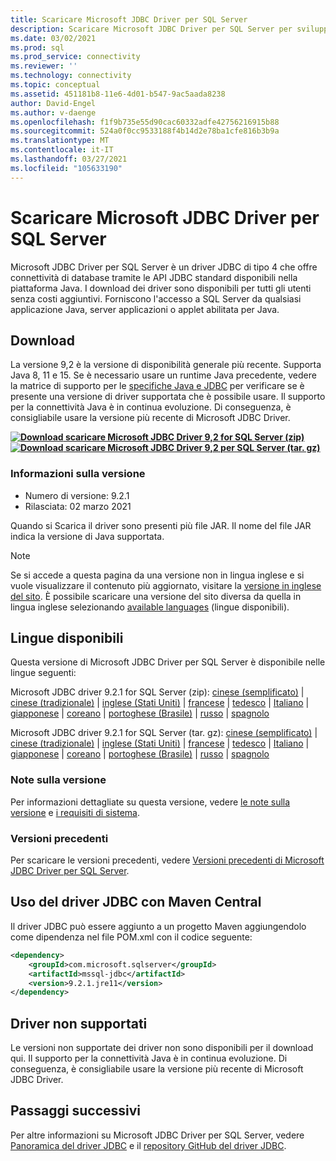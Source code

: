 ```yaml
---
title: Scaricare Microsoft JDBC Driver per SQL Server
description: Scaricare Microsoft JDBC Driver per SQL Server per sviluppare applicazioni Java che si connettono a SQL Server e al database SQL di Azure.
ms.date: 03/02/2021
ms.prod: sql
ms.prod_service: connectivity
ms.reviewer: ''
ms.technology: connectivity
ms.topic: conceptual
ms.assetid: 451181b8-11e6-4d01-b547-9ac5aada8238
author: David-Engel
ms.author: v-daenge
ms.openlocfilehash: f1f9b735e55d90cac60332adfe42756216915b88
ms.sourcegitcommit: 524a0f0cc9533188f4b14d2e78ba1cfe816b3b9a
ms.translationtype: MT
ms.contentlocale: it-IT
ms.lasthandoff: 03/27/2021
ms.locfileid: "105633190"
---
```

# <a name="download-microsoft-jdbc-driver-for-sql-server"></a>Scaricare Microsoft JDBC Driver per SQL Server

Microsoft JDBC Driver per SQL Server è un driver JDBC di tipo 4 che offre connettività di database tramite le API JDBC standard disponibili nella piattaforma Java. I download dei driver sono disponibili per tutti gli utenti senza costi aggiuntivi. Forniscono l'accesso a SQL Server da qualsiasi applicazione Java, server applicazioni o applet abilitata per Java.

## <a name="download"></a>Download

La versione 9,2 è la versione di disponibilità generale più recente. Supporta Java 8, 11 e 15. Se è necessario usare un runtime Java precedente, vedere la matrice di supporto per le [specifiche Java e JDBC](microsoft-jdbc-driver-for-sql-server-support-matrix.md#java-and-jdbc-specification-support) per verificare se è presente una versione di driver supportata che è possibile usare. Il supporto per la connettività Java è in continua evoluzione. Di conseguenza, è consigliabile usare la versione più recente di Microsoft JDBC Driver.

**[![Download ](../../ssms/media/download-icon.png) scaricare Microsoft JDBC Driver 9,2 for SQL Server (zip)](https://go.microsoft.com/fwlink/?linkid=2155948)**  
**[![Download ](../../ssms/media/download-icon.png) scaricare Microsoft JDBC Driver 9,2 per SQL Server (tar. gz)](https://go.microsoft.com/fwlink/?linkid=2155949)**  

### <a name="version-information"></a>Informazioni sulla versione

- Numero di versione: 9.2.1
- Rilasciata: 02 marzo 2021

Quando si Scarica il driver sono presenti più file JAR. Il nome del file JAR indica la versione di Java supportata.

> [!Note]
> Se si accede a questa pagina da una versione non in lingua inglese e si vuole visualizzare il contenuto più aggiornato, visitare la [versione in inglese del sito](https://aka.ms/downloadmssqljdbcenglish). È possibile scaricare una versione del sito diversa da quella in lingua inglese selezionando [available languages](#available-languages) (lingue disponibili).

## <a name="available-languages"></a>Lingue disponibili

Questa versione di Microsoft JDBC Driver per SQL Server è disponibile nelle lingue seguenti:

Microsoft JDBC driver 9.2.1 for SQL Server (zip): [cinese (semplificato)](https://go.microsoft.com/fwlink/?linkid=2155948&clcid=0x804)  |  [cinese (tradizionale)](https://go.microsoft.com/fwlink/?linkid=2155948&clcid=0x404)  |  [inglese (Stati Uniti)](https://go.microsoft.com/fwlink/?linkid=2155948&clcid=0x409)  |  [francese](https://go.microsoft.com/fwlink/?linkid=2155948&clcid=0x40c)  |  [tedesco](https://go.microsoft.com/fwlink/?linkid=2155948&clcid=0x407)  |  [Italiano](https://go.microsoft.com/fwlink/?linkid=2155948&clcid=0x410)  |  [giapponese](https://go.microsoft.com/fwlink/?linkid=2155948&clcid=0x411)  |  [coreano](https://go.microsoft.com/fwlink/?linkid=2155948&clcid=0x412)  |  [portoghese (Brasile)](https://go.microsoft.com/fwlink/?linkid=2155948&clcid=0x416)  |  [russo](https://go.microsoft.com/fwlink/?linkid=2155948&clcid=0x419)  |  [spagnolo](https://go.microsoft.com/fwlink/?linkid=2155948&clcid=0x40a)

Microsoft JDBC driver 9.2.1 for SQL Server (tar. gz): [cinese (semplificato)](https://go.microsoft.com/fwlink/?linkid=2155949&clcid=0x804)  |  [cinese (tradizionale)](https://go.microsoft.com/fwlink/?linkid=2155949&clcid=0x404)  |  [inglese (Stati Uniti)](https://go.microsoft.com/fwlink/?linkid=2155949&clcid=0x409)  |  [francese](https://go.microsoft.com/fwlink/?linkid=2155949&clcid=0x40c)  |  [tedesco](https://go.microsoft.com/fwlink/?linkid=2155949&clcid=0x407)  |  [Italiano](https://go.microsoft.com/fwlink/?linkid=2155949&clcid=0x410)  |  [giapponese](https://go.microsoft.com/fwlink/?linkid=2155949&clcid=0x411)  |  [coreano](https://go.microsoft.com/fwlink/?linkid=2155949&clcid=0x412)  |  [portoghese (Brasile)](https://go.microsoft.com/fwlink/?linkid=2155949&clcid=0x416)  |  [russo](https://go.microsoft.com/fwlink/?linkid=2155949&clcid=0x419)  |  [spagnolo](https://go.microsoft.com/fwlink/?linkid=2155949&clcid=0x40a)

### <a name="release-notes"></a>Note sulla versione

Per informazioni dettagliate su questa versione, vedere [le note sulla versione](release-notes-for-the-jdbc-driver.md) e [i requisiti di sistema](system-requirements-for-the-jdbc-driver.md).

### <a name="previous-releases"></a>Versioni precedenti

Per scaricare le versioni precedenti, vedere [Versioni precedenti di Microsoft JDBC Driver per SQL Server](release-notes-for-the-jdbc-driver.md#previous-releases).

## <a name="using-the-jdbc-driver-with-maven-central"></a>Uso del driver JDBC con Maven Central

Il driver JDBC può essere aggiunto a un progetto Maven aggiungendolo come dipendenza nel file POM.xml con il codice seguente:

```xml
<dependency>
    <groupId>com.microsoft.sqlserver</groupId>
    <artifactId>mssql-jdbc</artifactId>
    <version>9.2.1.jre11</version>
</dependency>
```  

## <a name="unsupported-drivers"></a>Driver non supportati

Le versioni non supportate dei driver non sono disponibili per il download qui. Il supporto per la connettività Java è in continua evoluzione. Di conseguenza, è consigliabile usare la versione più recente di Microsoft JDBC Driver.  
  
## <a name="next-steps"></a>Passaggi successivi

Per altre informazioni su Microsoft JDBC Driver per SQL Server, vedere [Panoramica del driver JDBC](overview-of-the-jdbc-driver.md) e il [repository GitHub del driver JDBC](https://github.com/microsoft/mssql-jdbc/blob/dev/README.md).
